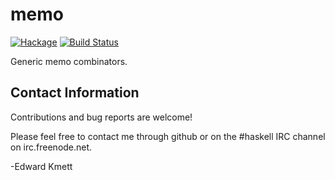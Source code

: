 memo
==========

[![Hackage](https://img.shields.io/hackage/v/memo.svg)](https://hackage.haskell.org/package/memo) [![Build Status](https://secure.travis-ci.org/ekmett/memo.png?branch=master)](http://travis-ci.org/ekmett/memo)

Generic memo combinators.

Contact Information
-------------------

Contributions and bug reports are welcome!

Please feel free to contact me through github or on the #haskell IRC channel on irc.freenode.net.

-Edward Kmett
